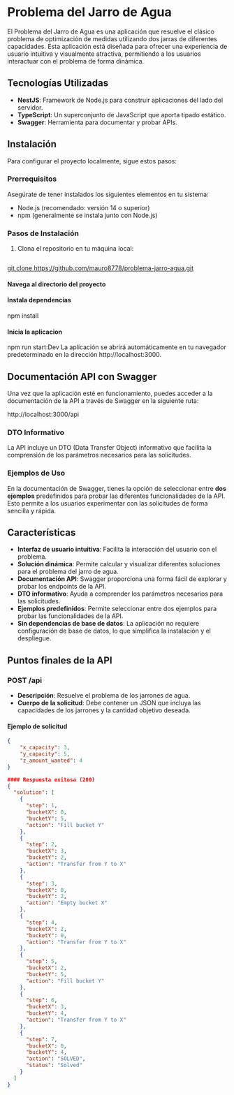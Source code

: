 # Problema del Jarro de Agua

El Problema del Jarro de Agua es una aplicación que resuelve el clásico problema de optimización de medidas utilizando dos jarras de diferentes capacidades. Esta aplicación está diseñada para ofrecer una experiencia de usuario intuitiva y visualmente atractiva, permitiendo a los usuarios interactuar con el problema de forma dinámica.

## Tecnologías Utilizadas

- **NestJS**: Framework de Node.js para construir aplicaciones del lado del servidor.
- **TypeScript**: Un superconjunto de JavaScript que aporta tipado estático.
- **Swagger**: Herramienta para documentar y probar APIs.

## Instalación

Para configurar el proyecto localmente, sigue estos pasos:

### Prerrequisitos

Asegúrate de tener instalados los siguientes elementos en tu sistema:

- Node.js (recomendado: versión 14 o superior)
- npm (generalmente se instala junto con Node.js)

### Pasos de Instalación

1. Clona el repositorio en tu máquina local:

   ```bash

[   git clone https://github.com/mauro8778/problema-jarro-agua.git
](https://github.com/mauro8778/gota-agua.git
)
#### Navega al directorio del proyecto
#### Instala dependencias
npm install
#### Inicia la aplicacion
npm run start:Dev
La aplicación se abrirá automáticamente en tu navegador predeterminado en la dirección http://localhost:3000.

## Documentación API con Swagger

Una vez que la aplicación esté en funcionamiento, puedes acceder a la documentación de la API a través de Swagger en la siguiente ruta:

http://localhost:3000/api

### DTO Informativo

La API incluye un DTO (Data Transfer Object) informativo que facilita la comprensión de los parámetros necesarios para las solicitudes.

### Ejemplos de Uso

En la documentación de Swagger, tienes la opción de seleccionar entre **dos ejemplos** predefinidos para probar las diferentes funcionalidades de la API. Esto permite a los usuarios experimentar con las solicitudes de forma sencilla y rápida.

## Características

- **Interfaz de usuario intuitiva**: Facilita la interacción del usuario con el problema.
- **Solución dinámica**: Permite calcular y visualizar diferentes soluciones para el problema del jarro de agua.
- **Documentación API**: Swagger proporciona una forma fácil de explorar y probar los endpoints de la API.
- **DTO informativo**: Ayuda a comprender los parámetros necesarios para las solicitudes.
- **Ejemplos predefinidos**: Permite seleccionar entre dos ejemplos para probar las funcionalidades de la API.
- **Sin dependencias de base de datos**: La aplicación no requiere configuración de base de datos, lo que simplifica la instalación y el despliegue.

## Puntos finales de la API

### POST /api

- **Descripción**: Resuelve el problema de los jarrones de agua.
- **Cuerpo de la solicitud**: Debe contener un JSON que incluya las capacidades de los jarrones y la cantidad objetivo deseada.

#### Ejemplo de solicitud

```json
{
    "x_capacity": 3,
    "y_capacity": 5,
    "z_amount_wanted": 4
}

#### Respuesta exitosa (200)
{
  "solution": [
    {
      "step": 1,
      "bucketX": 0,
      "bucketY": 5,
      "action": "Fill bucket Y"
    },
    {
      "step": 2,
      "bucketX": 3,
      "bucketY": 2,
      "action": "Transfer from Y to X"
    },
    {
      "step": 3,
      "bucketX": 0,
      "bucketY": 2,
      "action": "Empty bucket X"
    },
    {
      "step": 4,
      "bucketX": 2,
      "bucketY": 0,
      "action": "Transfer from Y to X"
    },
    {
      "step": 5,
      "bucketX": 2,
      "bucketY": 5,
      "action": "Fill bucket Y"
    },
    {
      "step": 6,
      "bucketX": 3,
      "bucketY": 4,
      "action": "Transfer from Y to X"
    },
    {
      "step": 7,
      "bucketX": 0,
      "bucketY": 4,
      "action": "SOLVED",
      "status": "Solved"
    }
  ]
}

